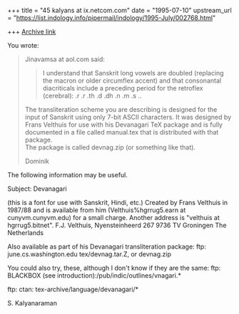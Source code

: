 +++
title = "45 kalyans at ix.netcom.com"
date = "1995-07-10"
upstream_url = "https://list.indology.info/pipermail/indology/1995-July/002768.html"

+++
[Archive link](https://list.indology.info/pipermail/indology/1995-July/002768.html)

You wrote: 
>
>Jinavamsa at aol.com said:
>> 
>> I understand that Sanskrit long vowels are doubled (replacing the 
macron or
>> older circumflex accent) and that consonantal diacriticals include a
>> preceding period for the retroflex (cerebral):
>>  .r .r .th .d .dh .n .m .s
>..
>
>The transliteration scheme you are describing is designed for the 
input
>of Sanskrit using only 7-bit ASCII characters.  It was designed by 
Frans
>Velthuis for use with his Devanagari TeX package and is fully 
documented
>in a file called manual.tex that is distributed with that package.  
The
>package is called devnag.zip (or something like 
that).
>
>Dominik
>
The following information may be useful.

Subject: Devanagari

(this is a font for use with Sanskrit, Hindi, etc.)
Created by Frans Velthuis in 1987/88 and is available 
from him (Velthuis%hgrrug5.earn at cunyvm.cunyvm.edu) 
for a small charge.
Another address is "velthuis at hgrrug5.bitnet".
        F.J. Velthuis,
        Nyensteinheerd 267
        9736 TV Groningen
        The Netherlands

Also available as part of his Devanagari 
transliteration package:
ftp: june.cs.washington.edu tex/devnag.tar.Z, or 
devnag.zip

You could also try, these, although I don't know if 
they are the same:
ftp: BLACKBOX (see 
introduction):/pub/indic/outlines/vnagari.*

ftp: ctan: tex-archive/language/devanagari/*

S. Kalyanaraman






